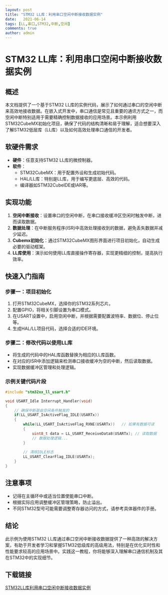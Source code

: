 ```yaml
---
layout: post
title: "STM32 LL库：利用串口空闲中断接收数据实例"
date:   2021-06-14
tags: [LL,串口,STM32,中断,空闲]
comments: true
author: admin
---
```

# STM32 LL库：利用串口空闲中断接收数据实例

## 概述

本文档提供了一个基于STM32 LL库的实例代码，展示了如何通过串口的空闲中断来高效地接收数据。在嵌入式开发中，串口通信是常见且重要的通讯方式之一，而空闲中断特别适用于需要精确控制数据接收的应用场景。本示例利用STM32CubeMX初始化项目，确保了代码的结构清晰和易于理解，适合想要深入了解STM32低层库（LL库）以及如何高效处理串口通信的开发者。

## 软硬件需求

- **硬件**：任意支持STM32 LL库的微控制器。
- **软件**：
  - STM32CubeMX：用于配置外设和生成初始代码。
  - HAL/LL库：特别是LL库，用于编写更底层、高效的代码。
  - 编译器如STM32CubeIDE或IAR等。

## 实现功能

1. **空闲中断接收**：设置串口的空闲中断，在串口接收缓冲区空闲时触发中断，进而读取数据。
2. **数据处理**：在中断服务程序(ISR)中高效处理接收到的数据，避免丢失数据并减少延迟。
3. **Cubemx初始化**：通过STM32CubeMX图形界面进行项目初始化，自动生成必要的驱动框架。
4. **LL库使用**：演示如何使用LL库直接操作寄存器，实现更精细的控制，提高执行效率。

## 快速入门指南

### 步骤一：项目初始化

1. 打开STM32CubeMX，选择你的STM32系列芯片。
2. 配置GPIO，将相关引脚设置为串口模式。
3. 在USART设置中，启用空闲中断，并根据需要配置波特率、数据位、停止位等。
4. 生成HAL/LL项目代码，选择合适的IDE环境。

### 步骤二：修改代码以使用LL库

- 将生成的代码中的HAL库函数替换为相应的LL库函数。
- 在对应的ISR中添加逻辑来检测串口接收缓冲为空的中断，然后读取数据。
- 实现数据缓冲区管理和处理逻辑。

### 示例关键代码片段

```c
#include "stm32xx_ll_usart.h"

void USART_Idle Interrupt_Handler(void)
{
    // 确保中断是由空闲条件触发的
    if(LL_USART_IsActiveFlag_IDLE(USARTx))
    {
        while(LL_USART_IsActiveFlag_RXNE(USARTx))   // 如果有数据可读
        {
            uint8_t data = LL_USART_ReceiveData8(USARTx); // 读取数据
            // 数据处理逻辑...
        }
        
        // 清除IDLE标志
        LL_USART_ClearFlag_IDLE(USARTx);
    }
}
```

## 注意事项

- 记得在主循环中或适当位置使能串口中断。
- 根据实际应用调整缓冲区管理策略，防止溢出。
- 不同STM32型号可能需要调整寄存器访问的方式，请参考具体器件的手册。

## 结论

此示例为使用STM32 LL库通过串口空闲中断接收数据提供了一种高效的解决方案，有助于开发者学习和掌握STM32低级库的高级用法，特别是在优化实时性和性能要求较高的应用场景中。实践这一教程，你将能够深入理解串口通信机制及其在STM32中的实现细节。

## 下载链接

[STM32LL库利用串口空闲中断接收数据实例](https://pan.quark.cn/s/355f1ef31448)